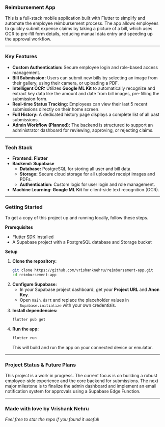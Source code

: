 ### Reimbursement App

This is a full-stack mobile application built with Flutter to simplify and automate the employee reimbursement process. The app allows employees to quickly submit expense claims by taking a picture of a bill, which uses OCR to pre-fill form details, reducing manual data entry and speeding up the approval workflow.

-----

### Key Features

  * **Custom Authentication:** Secure employee login and role-based access management.
  * **Bill Submission:** Users can submit new bills by selecting an image from their gallery, using their camera, or uploading a PDF.
  * **Intelligent OCR:** Utilizes **Google ML Kit** to automatically recognize and extract key data like the amount and date from bill images, pre-filling the submission form.
  * **Real-time Status Tracking:** Employees can view their last 5 recent submissions directly on their home screen.
  * **Full History:** A dedicated history page displays a complete list of all past submissions.
  * **Admin Workflow (Planned):** The backend is structured to support an administrator dashboard for reviewing, approving, or rejecting claims.

-----

### Tech Stack

  * **Frontend:** **Flutter**
  * **Backend:** **Supabase**
      * **Database:** PostgreSQL for storing all user and bill data.
      * **Storage:** Secure cloud storage for all uploaded receipt images and PDFs.
      * **Authentication:** Custom logic for user login and role management.
  * **Machine Learning:** **Google ML Kit** for client-side text recognition (OCR).

-----

### Getting Started

To get a copy of this project up and running locally, follow these steps.

**Prerequisites**

  * Flutter SDK installed
  * A Supabase project with a PostgreSQL database and Storage bucket

**Setup**

1.  **Clone the repository:**
    ```bash
    git clone https://github.com/vrishanknehru/reimbursement-app.git
    cd reimbursement-app
    ```
2.  **Configure Supabase:**
      * In your Supabase project dashboard, get your **Project URL** and **Anon Key**.
      * Open `main.dart` and replace the placeholder values in `Supabase.initialize` with your own credentials.
3.  **Install dependencies:**
    ```bash
    flutter pub get
    ```
4.  **Run the app:**
    ```bash
    flutter run
    ```
    This will build and run the app on your connected device or emulator.

-----

### Project Status & Future Plans

This project is a work in progress. The current focus is on building a robust employee-side experience and the core backend for submissions. The next major milestone is to finalize the admin dashboard and implement an email notification system for approvals using a Supabase Edge Function.

-----

### Made with love by Vrishank Nehru

*Feel free to star the repo if you found it useful\!*
